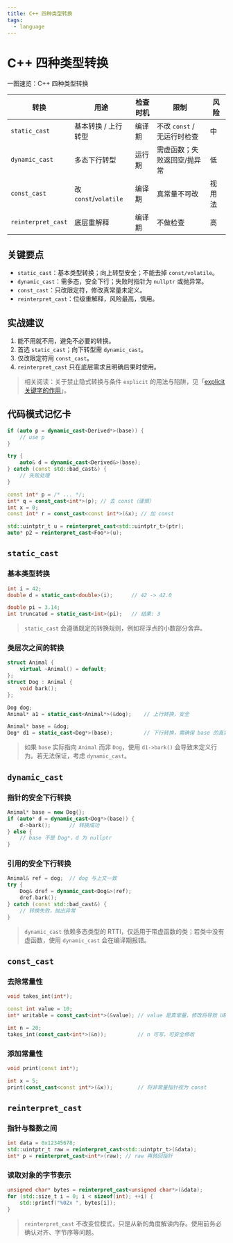 ```yaml
---
title: C++ 四种类型转换
tags:
  - language
---
```


# C++ 四种类型转换

一图速览：C++ 四种类型转换

| 转换 | 用途 | 检查时机 | 限制 | 风险 |
| --- | --- | --- | --- | --- |
| `static_cast` | 基本转换 / 上行转型 | 编译期 | 不改 `const` / 无运行时检查 | 中 |
| `dynamic_cast` | 多态下行转型 | 运行期 | 需虚函数；失败返回空/抛异常 | 低 |
| `const_cast` | 改 `const`/`volatile` | 编译期 | 真常量不可改 | 视用法 |
| `reinterpret_cast` | 底层重解释 | 编译期 | 不做检查 | 高 |

## 关键要点

- `static_cast`：基本类型转换；向上转型安全；不能去掉 `const/volatile`。
- `dynamic_cast`：需多态，安全下行；失败时指针为 `nullptr` 或抛异常。
- `const_cast`：只改限定符，修改真常量未定义。
- `reinterpret_cast`：位级重解释，风险最高，慎用。

## 实战建议

1. 能不用就不用，避免不必要的转换。
2. 首选 `static_cast`；向下转型需 `dynamic_cast`。
3. 仅改限定符用 `const_cast`。
4. `reinterpret_cast` 只在底层需求且明确后果时使用。

> 相关阅读：关于禁止隐式转换与条件 `explicit` 的用法与陷阱，见「[explicit 关键字的作用](explicit.md)」。

## 代码模式记忆卡

```cpp
if (auto p = dynamic_cast<Derived*>(base)) {
    // use p
}

try {
    auto& d = dynamic_cast<Derived&>(base);
} catch (const std::bad_cast&) {
    // 失败处理
}

const int* p = /* ... */;
int* q = const_cast<int*>(p); // 去 const（谨慎）
int x = 0;
const int* r = const_cast<const int*>(&x); // 加 const

std::uintptr_t u = reinterpret_cast<std::uintptr_t>(ptr);
auto* p2 = reinterpret_cast<Foo*>(u);
```

## `static_cast`

### 基本类型转换

```cpp
int i = 42;
double d = static_cast<double>(i);      // 42 -> 42.0

double pi = 3.14;
int truncated = static_cast<int>(pi);   // 结果: 3
```

> `static_cast` 会遵循既定的转换规则，例如将浮点的小数部分舍弃。

### 类层次之间的转换

```cpp
struct Animal {
    virtual ~Animal() = default;
};
struct Dog : Animal {
    void bark();
};

Dog dog;
Animal* a1 = static_cast<Animal*>(&dog);    // 上行转换，安全

Animal* base = &dog;
Dog* d1 = static_cast<Dog*>(base);          // 下行转换，需确保 base 的真实对象确实是 Dog
```

> 如果 `base` 实际指向 `Animal` 而非 `Dog`，使用 `d1->bark()` 会导致未定义行为。若无法保证，考虑 `dynamic_cast`。

## `dynamic_cast`

### 指针的安全下行转换

```cpp
Animal* base = new Dog{};
if (auto* d = dynamic_cast<Dog*>(base)) {
    d->bark();      // 转换成功
} else {
    // base 不是 Dog*，d 为 nullptr
}
```

### 引用的安全下行转换

```cpp
Animal& ref = dog;  // dog 与上文一致
try {
    Dog& dref = dynamic_cast<Dog&>(ref);
    dref.bark();
} catch (const std::bad_cast&) {
    // 转换失败，抛出异常
}
```

> `dynamic_cast` 依赖多态类型的 RTTI，仅适用于带虚函数的类；若类中没有虚函数，使用 `dynamic_cast` 会在编译期报错。

## `const_cast`

### 去除常量性

```cpp
void takes_int(int*);

const int value = 10;
int* writable = const_cast<int*>(&value); // value 是真常量，修改将导致 UB

int n = 20;
takes_int(const_cast<int*>(&n));          // n 可写，可安全修改
```

### 添加常量性

```cpp
void print(const int*);

int x = 5;
print(const_cast<const int*>(&x));        // 将非常量指针视为 const
```

## `reinterpret_cast`

### 指针与整数之间

```cpp
int data = 0x12345678;
std::uintptr_t raw = reinterpret_cast<std::uintptr_t>(&data);
int* p = reinterpret_cast<int*>(raw); // raw 再转回指针
```

### 读取对象的字节表示

```cpp
unsigned char* bytes = reinterpret_cast<unsigned char*>(&data);
for (std::size_t i = 0; i < sizeof(int); ++i) {
    std::printf("%02x ", bytes[i]);
}
```

> `reinterpret_cast` 不改变位模式，只是从新的角度解读内存。使用前务必确认对齐、字节序等问题。
